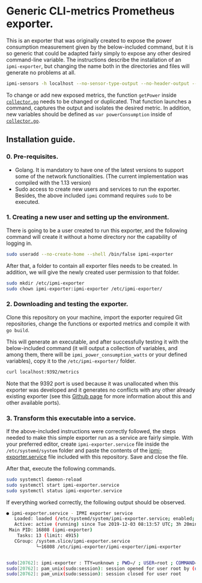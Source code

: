# Generic CLI-metrics Prometheus exporter.

This is an exporter that was originally created to expose the power consumption measurement given by the below-included command, but it is so generic that could be adapted fairly simply to expose any other desired command-line variable. The instructions describe the installation of an `ipmi-exporter`, but changing the name both in the directories and files will generate no problems at all. 

```bash
ipmi-sensors -h localhost --no-sensor-type-output --no-header-output --comma-separated-output --sensor-types Current
```

To change or add new exposed metrics, the function `getPower` inside [`collector.go`](https://github.com/MarioMartReq/generic-exporter/blob/master/collector.go) needs to be changed or duplicated. That function launches a command, captures the output and isolates the desired metric. In addition, new variables should be defined as `var powerConsumption` inside of [`collector.go`](https://github.com/MarioMartReq/generic-exporter/blob/master/collector.go).

## Installation guide.

### 0. Pre-requisites.

- Golang. It is mandatory to have one of the latest versions to support some of the network functionalities. (The current implementation was compiled with the 1.13 version) 
- Sudo access to create new users and services to run the exporter. Besides, the above included `ipmi` command requires `sudo` to be executed. 

### 1. Creating a new user and setting up the environment.

There is going to be a user created to run this exporter, and the following command will create it without a home directory nor the capability of logging in. 

```bash
sudo useradd --no-create-home --shell /bin/false ipmi-exporter
```

After that, a folder to contain all exporter files needs to be created. In addition, we will give the newly created user permission to that folder.

```bash
sudo mkdir /etc/ipmi-exporter
sudo chown ipmi-exporter:ipmi-exporter /etc/ipmi-exporter/
```

### 2. Downloading and testing the exporter. 

Clone this repository on your machine, import the exporter required Git repositories, change the functions or exported metrics and compile it with `go build`. 

This will generate an executable, and after successfully testing it with the below-included command (it will output a collection of variables, and among them, there will be `ipmi_power_consumption_watts` or your defined variables), copy it to the `/etc/ipmi-exporter/` folder.

 ```bash
 curl localhost:9392/metrics
 ```

Note that the 9392 port is used because it was unallocated when this exporter was developed and it generates no conflicts with any other already existing exporter (see this [Github page](https://github.com/prometheus/prometheus/wiki/Default-port-allocations) for more information about this and other available ports).

### 3. Transform this executable into a service. 

If the above-included instructions were correctly followed, the steps needed to make this simple exporter run as a service are fairly simple. With your preferred editor, create `ipmi-exporter.service` file inside the `/etc/systemd/system` folder and paste the contents of the [ipmi-exporter.service](https://github.com/MarioMartReq/generic-exporter/blob/master/ipmi-exporter.service "ipmi-exporter.service file GitHub page") file included with this repository. Save and close the file. 

After that, execute the following commands.

```bash
sudo systemctl daemon-reload
sudo systemctl start ipmi-exporter.service
sudo systemctl status ipmi-exporter.service
```

If everything worked correctly, the following output should be observed.

```bash
● ipmi-exporter.service - IPMI exporter service
   Loaded: loaded (/etc/systemd/system/ipmi-exporter.service; enabled; vendor preset: enabled)
   Active: active (running) since Tue 2019-12-03 08:13:57 UTC; 3h 20min ago
 Main PID: 16808 (ipmi-exporter)
    Tasks: 13 (limit: 4915)
   CGroup: /system.slice/ipmi-exporter.service
           └─16808 /etc/ipmi-exporter/ipmi-exporter/ipmi-exporter


sudo[20762]: ipmi-exporter : TTY=unknown ; PWD=/ ; USER=root ; COMMAND=/usr/sbin/ipmi-sensors -h localhost --no-sensor-type-output...
sudo[20762]: pam_unix(sudo:session): session opened for user root by (uid=0)
sudo[20762]: pam_unix(sudo:session): session closed for user root
```








